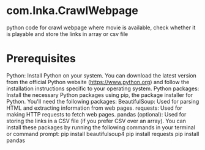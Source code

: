 # com.Inka.CrawlWebpage
python code for crawl webpage where movie is available, check whether it is playable and store the links in array or csv file
# Prerequisites
Python: Install Python on your system. You can download the latest version from the official Python website (https://www.python.org) and follow the installation instructions specific to your operating system.
Python packages: Install the necessary Python packages using pip, the package installer for Python. You'll need the following packages:
                 BeautifulSoup: Used for parsing HTML and extracting information from web pages.
                 requests: Used for making HTTP requests to fetch web pages.
                 pandas (optional): Used for storing the links in a CSV file (if you prefer CSV over an array).
You can install these packages by running the following commands in your terminal or command prompt:
                 pip install beautifulsoup4
                 pip install requests
                 pip install pandas
